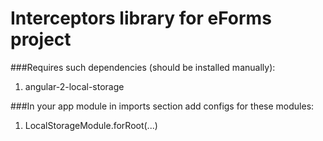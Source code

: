 # Interceptors library for eForms project
###Requires such dependencies (should be installed manually):
1. angular-2-local-storage

###In your app module in imports section add configs for these modules:
1. LocalStorageModule.forRoot(...)
